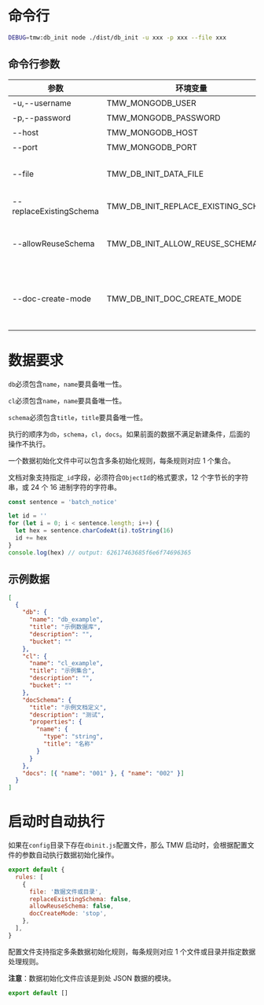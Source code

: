 # 命令行

```bash
DEBUG=tmw:db_init node ./dist/db_init -u xxx -p xxx --file xxx
```

## 命令行参数

| 参数                    | 环境变量                            | 用途                                                                                                            | 默认值    |
| ----------------------- | ----------------------------------- | --------------------------------------------------------------------------------------------------------------- | --------- |
| -u,--username           | TMW_MONGODB_USER                    | mongodb 的用户名。                                                                                              | 无        |
| -p,--password           | TMW_MONGODB_PASSWORD                | mongodb 的口令。                                                                                                | 无        |
| --host                  | TMW_MONGODB_HOST                    | mongodb 连接地址。                                                                                              | localhost |
| --port                  | TMW_MONGODB_PORT                    | mongodb 连接端口。                                                                                              | 27017     |
| --file                  | TMW_DB_INIT_DATA_FILE               | 初始化数据文件路径。可以是文或目录。文件为 json 或导出 json 的 js。                                             | 无        |
| --replaceExistingSchema | TMW_DB_INIT_REPLACE_EXISTING_SCHEMA | 当存在`title`相同的`schema`时替换已有数据。                                                                     | false     |
| --allowReuseSchema      | TMW_DB_INIT_ALLOW_REUSE_SCHEMA      | 当存在`title`相同的`schema`时允许继续操作。replaceExistingSchema=true 时忽略改选项。                            | false     |
| --doc-create-mode       | TMW_DB_INIT_DOC_CREATE_MODE         | 当集合中已经存在文档，处理新建文档的模式，stop：有数据就不执行；override：清除现有数据后新建；merge：直接新建。 | stop      |

# 数据要求

`db`必须包含`name`，`name`要具备唯一性。

`cl`必须包含`name`，`name`要具备唯一性。

`schema`必须包含`title`，`title`要具备唯一性。

执行的顺序为`db`，`schema`，`cl`，`docs`。如果前面的数据不满足新建条件，后面的操作不执行。

一个数据初始化文件中可以包含多条初始化规则，每条规则对应 1 个集合。

文档对象支持指定`_id`字段，必须符合`ObjectId`的格式要求，12 个字节长的字符串，或 24 个 16 进制字符的字符串。

```js
const sentence = 'batch_notice'

let id = ''
for (let i = 0; i < sentence.length; i++) {
  let hex = sentence.charCodeAt(i).toString(16)
  id += hex
}
console.log(hex) // output: 62617463685f6e6f74696365
```

## 示例数据

```json
[
  {
    "db": {
      "name": "db_example",
      "title": "示例数据库",
      "description": "",
      "bucket": ""
    },
    "cl": {
      "name": "cl_example",
      "title": "示例集合",
      "description": "",
      "bucket": ""
    },
    "docSchema": {
      "title": "示例文档定义",
      "description": "测试",
      "properties": {
        "name": {
          "type": "string",
          "title": "名称"
        }
      }
    },
    "docs": [{ "name": "001" }, { "name": "002" }]
  }
]
```

# 启动时自动执行

如果在`config`目录下存在`dbinit.js`配置文件，那么 TMW 启动时，会根据配置文件的参数自动执行数据初始化操作。

```js
export default {
  rules: [
    {
      file: '数据文件或目录',
      replaceExistingSchema: false,
      allowReuseSchema: false,
      docCreateMode: 'stop',
    },
  ],
}
```

配置文件支持指定多条数据初始化规则，每条规则对应 1 个文件或目录并指定数据处理规则。

**注意**：数据初始化文件应该是到处 JSON 数据的模块。

```js
export default []
```
